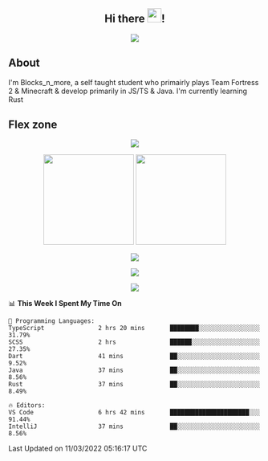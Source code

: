 <h2 align="center">
  Hi there <img src="https://media.giphy.com/media/hvRJCLFzcasrR4ia7z/giphy.gif" width="28">!
</h2>

<p align="center">
  <img src="https://forthebadge.com/images/badges/0-percent-optimized.svg">
</p>

## About
I'm Blocks_n_more, a self taught student who primairly plays Team Fortress 2 & Minecraft & develop primarily in JS/TS & Java. I'm currently learning Rust

## Flex zone
<p align="center">
 <img src="https://github-profile-summary-cards.vercel.app/api/cards/profile-details?username=Blocksnmore&theme=github_dark">
</p>
<p align="center">
 <img height="180em" src="https://github-readme-stats.vercel.app/api?username=Blocksnmore&show_icons=true&theme=dark&hide_border=true">
 <img height="180em" src="https://github-readme-stats.vercel.app/api/top-langs/?username=Blocksnmore&layout=compact&theme=dark&hide_border=true"> 
</p>
<p align="center">
 <img src="https://github-readme-streak-stats.herokuapp.com/?user=Blocksnmore&theme=dark&hide_border=true">
</p>
<p align="center">
 <img src="https://activity-graph.herokuapp.com/graph?username=Blocksnmore&theme=github&hide_border=true"> 
</p>
<p align="center">
 <img src="https://github-profile-trophy.vercel.app/?username=Blocksnmore&theme=nord">
</p>

<!--START_SECTION:waka-->
📊 **This Week I Spent My Time On** 

```text
💬 Programming Languages: 
TypeScript               2 hrs 20 mins       ████████░░░░░░░░░░░░░░░░░   31.79% 
SCSS                     2 hrs               ██████░░░░░░░░░░░░░░░░░░░   27.35% 
Dart                     41 mins             ██░░░░░░░░░░░░░░░░░░░░░░░   9.52% 
Java                     37 mins             ██░░░░░░░░░░░░░░░░░░░░░░░   8.56% 
Rust                     37 mins             ██░░░░░░░░░░░░░░░░░░░░░░░   8.49%

🔥 Editors: 
VS Code                  6 hrs 42 mins       ██████████████████████░░░   91.44% 
IntelliJ                 37 mins             ██░░░░░░░░░░░░░░░░░░░░░░░   8.56%

```


 Last Updated on 11/03/2022 05:16:17 UTC
<!--END_SECTION:waka-->
